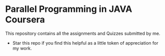 # Parallel Programming in JAVA Coursera #

This repository contains all the assignments and Quizzes submitted by me.

* Star this repo if you find this helpful as a little token of appreciation for my work.
